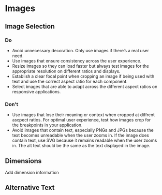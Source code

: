 # Images

## Image Selection

### Do
- Avoid unnecessary decoration. Only use images if there’s a real user need.
- Use images that ensure consistency across the user experience.
- Resize images so they can load faster but always test images for the appropriate resolution on different ratios and displays.
- Establish a clear focal point when cropping an image if being used with text and use the correct aspect ratio for each component.
- Select images that are able to adapt across the different aspect ratios on responsive applications.

### Don't
- Use images that lose their meaning or context when cropped at diffrent ascpect ratios. For optimal user experience, test how images crop for the breakpoints in your application.
- Avoid images that contain text, especially PNGs and JPGs because the text becomes unreadable when the user zooms in. If the image does contain text, use SVG because it remains readable when the user zooms in. The alt text should be the same as the text displayed in the image.

## Dimensions

Add dimension information

## Alternative Text

